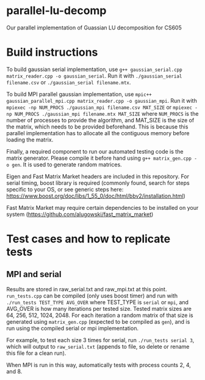 # parallel-lu-decomp
Our parallel implementation of Guassian LU decomposition for CS605

# Build instructions
To build gaussian serial implementation, use `g++ gaussian_serial.cpp matrix_reader.cpp -o gaussian_serial`. Run it with `./gaussian_serial filename.csv` or `./gaussian_serial filename.mtx`.

To build MPI parallel gaussian implementation, use `mpic++ gaussian_parallel_mpi.cpp matrix_reader.cpp -o gaussian_mpi`. Run it with `mpiexec -np NUM_PROCS ./gaussian_mpi filename.csv MAT_SIZE` or `mpiexec -np NUM_PROCS ./gaussian_mpi filename.mtx MAT_SIZE` where `NUM_PROCS` is the number of processes to provide the algorithm, and MAT_SIZE is the size of the matrix, which needs to be provided beforehand. This is because this parallel implementation has to allocate all the contiguous memory before loading the matrix.

Finally, a required component to run our automated testing code is the matrix generator. Please compile it before hand using `g++ matrix_gen.cpp -o gen`. It is used to generate random matrices.

Eigen and Fast Matrix Market headers are included in this repository. For serial timing, boost library is required (commonly found, search for steps specific to your OS, or see generic steps here: https://www.boost.org/doc/libs/1_55_0/doc/html/bbv2/installation.html)

Fast Matrix Market may require certain dependencies to be installed on your system (https://github.com/alugowski/fast_matrix_market)

# Test cases and how to replicate tests
## MPI and serial
Results are stored in raw_serial.txt and raw_mpi.txt at this point. `run_tests.cpp` can be compiled (only uses boost timer) and run with `./run_tests TEST_TYPE AVG_OVER` where TEST_TYPE is `serial` or `mpi`, and AVG_OVER is how many iterations per tested size. Tested matrix sizes are 64, 256, 512, 1024, 2048. For each iteration a random matrix of that size is generated using `matrix_gen.cpp` (expected to be compiled as `gen`), and is run using the compiled serial or mpi implementation.

For example, to test each size 3 times for serial, run `./run_tests serial 3`, which will output to `raw_serial.txt` (appends to file, so delete or rename this file for a clean run).

When MPI is run in this way, automatically tests with process counts 2, 4, and 8.
